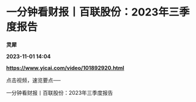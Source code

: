 # 一分钟看财报丨百联股份：2023年三季度报告
**灵犀**

**2023-11-01 14:04**

**https://www.yicai.com/video/101892920.html**

点击视频，速览要点──

一分钟看财报丨百联股份：2023年三季度报告